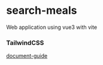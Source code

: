 # search-meals
 Web application using vue3 with vite

### TailwindCSS
[document-guide](https://tailwindcss.com/docs/guides/vite#vue)